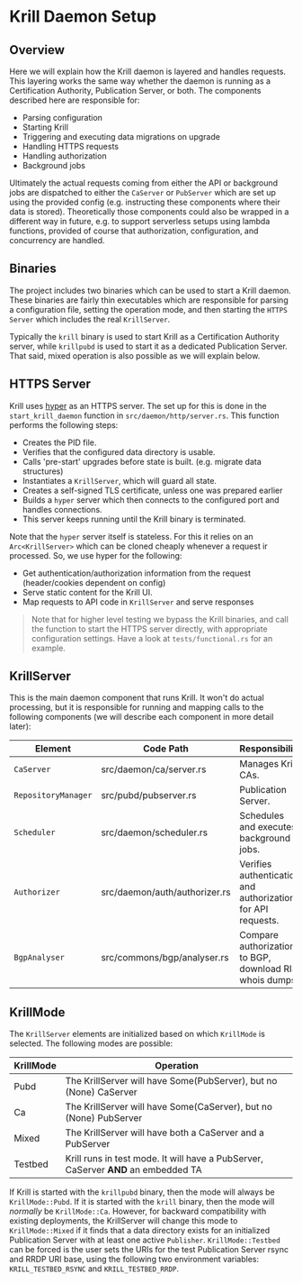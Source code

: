 Krill Daemon Setup
==================

Overview
--------

Here we will explain how the Krill daemon is layered and handles requests. This layering works the
same way whether the daemon is running as a Certification Authority, Publication Server, or both. The
components described here are responsible for:
* Parsing configuration
* Starting Krill
* Triggering and executing data migrations on upgrade
* Handling HTTPS requests
* Handling authorization
* Background jobs

Ultimately the actual requests coming from either the API or background jobs are dispatched to either
the `CaServer` or `PubServer` which are set up using the provided config (e.g. instructing these components
where their data is stored). Theoretically those components could also be wrapped in a different way in
future, e.g. to support serverless setups using lambda functions, provided of course that authorization,
configuration, and concurrency are handled.

Binaries
--------

The project includes two binaries which can be used to start a Krill daemon. These binaries are fairly
thin executables which are responsible for parsing a configuration file, setting the operation mode, and
then starting the `HTTPS Server` which includes the real `KrillServer`.

Typically the `krill` binary is used to start Krill as a Certification Authority server, while `krillpubd`
is used to start it as a dedicated Publication Server. That said, mixed operation is also possible as we
will explain below.


HTTPS Server
------------

Krill uses [hyper](https://hyper.rs/) as an HTTPS server. The set up for this is done in the `start_krill_daemon`
function in `src/daemon/http/server.rs`. This function performs the following steps:

* Creates the PID file.
* Verifies that the configured data directory is usable.
* Calls 'pre-start' upgrades before state is built. (e.g. migrate data structures)
* Instantiates a `KrillServer`, which will guard all state.
* Creates a self-signed TLS certificate, unless one was prepared earlier
* Builds a `hyper` server which then connects to the configured port and handles connections.
* This server keeps running until the Krill binary is terminated.

Note that the `hyper` server itself is stateless. For this it relies on an `Arc<KrillServer>` which can
be cloned cheaply whenever a request ir processed. So, we use hyper for the following:
* Get authentication/authorization information from the request (header/cookies dependent on config)
* Serve static content for the Krill UI.
* Map requests to API code in `KrillServer` and serve responses

> Note that for higher level testing we bypass the Krill binaries, and call the function to start the
> HTTPS server directly, with appropriate configuration settings. Have a look at `tests/functional.rs`
> for an example.


KrillServer
-----------

This is the main daemon component that runs Krill. It won't do actual processing, but it is responsible for running and
mapping calls to the following components (we will describe each component in more detail later):

| Element             | Code Path                        | Responsibility                                                    |
|---------------------|----------------------------------|-------------------------------------------------------------------|
| `CaServer`          | src/daemon/ca/server.rs          | Manages Krill CAs.                                                |
| `RepositoryManager` | src/pubd/pubserver.rs            | Publication Server.                                               |
| `Scheduler`         | src/daemon/scheduler.rs          | Schedules and executes background jobs.                           |
| `Authorizer`        | src/daemon/auth/authorizer.rs    | Verifies authentication and authorization for API requests.       |
| `BgpAnalyser`       | src/commons/bgp/analyser.rs      | Compare authorizations to BGP, download RIS whois dumps.          |


KrillMode
---------

The `KrillServer` elements are initialized based on which ```KrillMode``` is selected. The following modes are possible:

| KrillMode | Operation |
|-|-|
| Pubd | The KrillServer will have Some(PubServer), but no (None) CaServer |
| Ca | The KrillServer will have Some(CaServer), but no (None) PubServer |
| Mixed | The KrillServer will have both a CaServer and a PubServer |
| Testbed | Krill runs in test mode. It will have a PubServer, CaServer **AND** an embedded TA |

If Krill is started with the `krillpubd` binary, then the mode will always be ```KrillMode::Pubd```. If it is started with the
`krill` binary, then the mode will *normally* be ```KrillMode::Ca```. However, for backward compatibility with existing deployments,
the KrillServer will change this mode to ```KrillMode::Mixed``` if it finds that a data directory exists for an initialized
Publication Server with at least one active `Publisher`. ```KrillMode::Testbed``` can be forced is the user sets the URIs for the test
Publication Server rsync and RRDP URI base, using the following two environment variables: `KRILL_TESTBED_RSYNC` and `KRILL_TESTBED_RRDP`.


